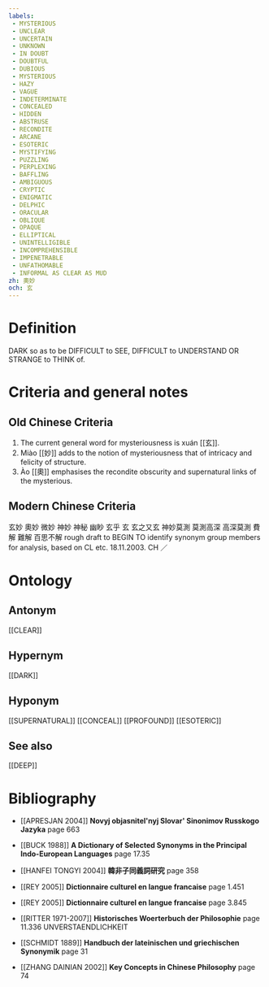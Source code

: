 ```yaml
---
labels: 
 - MYSTERIOUS
 - UNCLEAR
 - UNCERTAIN
 - UNKNOWN
 - IN DOUBT
 - DOUBTFUL
 - DUBIOUS
 - MYSTERIOUS
 - HAZY
 - VAGUE
 - INDETERMINATE
 - CONCEALED
 - HIDDEN
 - ABSTRUSE
 - RECONDITE
 - ARCANE
 - ESOTERIC
 - MYSTIFYING
 - PUZZLING
 - PERPLEXING
 - BAFFLING
 - AMBIGUOUS
 - CRYPTIC
 - ENIGMATIC
 - DELPHIC
 - ORACULAR
 - OBLIQUE
 - OPAQUE
 - ELLIPTICAL
 - UNINTELLIGIBLE
 - INCOMPREHENSIBLE
 - IMPENETRABLE
 - UNFATHOMABLE
 - INFORMAL AS CLEAR AS MUD
zh: 奧妙
och: 玄
---
```


# Definition
DARK so as to be DIFFICULT to SEE, DIFFICULT to UNDERSTAND OR STRANGE to THINK of.
# Criteria and general notes
## Old Chinese Criteria
1. The current general word for mysteriousness is xuán [[玄]].
2. Miào [[妙]] adds to the notion of mysteriousness that of intricacy and felicity of structure.
3. Ào [[奧]] emphasises the recondite obscurity and supernatural links of the mysterious.
## Modern Chinese Criteria
玄妙
奧妙
微妙
神妙
神秘
幽眇
玄乎
玄
玄之又玄
神妙莫測
莫測高深
高深莫測
費解
難解
百思不解
rough draft to BEGIN TO identify synonym group members for analysis, based on CL etc. 18.11.2003. CH ／
# Ontology

## Antonym
[[CLEAR]]
## Hypernym
[[DARK]]
## Hyponym
[[SUPERNATURAL]]
[[CONCEAL]]
[[PROFOUND]]
[[ESOTERIC]]
## See also
[[DEEP]]
# Bibliography
- [[APRESJAN 2004]]
**Novyj objasnitel'nyj Slovar' Sinonimov Russkogo Jazyka** page 663

- [[BUCK 1988]]
**A Dictionary of Selected Synonyms in the Principal Indo-European Languages** page 17.35

- [[HANFEI TONGYI 2004]]
**韓非子同義詞研究** page 358

- [[REY 2005]]
**Dictionnaire culturel en langue francaise** page 1.451

- [[REY 2005]]
**Dictionnaire culturel en langue francaise** page 3.845

- [[RITTER 1971-2007]]
**Historisches Woerterbuch der Philosophie** page 11.336
UNVERSTAENDLICHKEIT
- [[SCHMIDT 1889]]
**Handbuch der lateinischen und griechischen Synonymik** page 31

- [[ZHANG DAINIAN 2002]]
**Key Concepts in Chinese Philosophy** page 74
